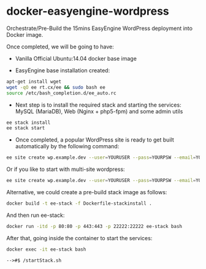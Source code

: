 # docker-easyengine-wordpress
Orchestrate/Pre-Build the 15mins EasyEngine WordPress deployment into Docker image.

Once completed, we will be going to have:
+ Vanilla Official Ubuntu:14.04 docker base image

+ EasyEngine base installation created:
```sh
apt-get install wget
wget -qO ee rt.cx/ee && sudo bash ee
source /etc/bash_completion.d/ee_auto.rc
```

+ Next step is to install the required stack and starting the services: MySQL (MariaDB), Web (Nginx + php5-fpm) and some admin utils
```sh
ee stack install
ee stack start
```

+ Once completed, a popular WordPress site is ready to get built automatically by the following command:
```sh
ee site create wp.example.dev --user=YOURUSER --pass=YOURPSW --email=YOUREMAIL
```

Or if you like to start with multi-site wordpress:
```sh
ee site create wp.example.dev --user=YOURUSER --pass=YOURPSW --email=YOUREMAIL --wpsubdom
```
	
Alternative, we could create a pre-build stack image as follows:
```sh
docker build -t ee-stack -f Dockerfile-stackinstall .
```

And then run ee-stack:
```sh
docker run -itd -p 80:80 -p 443:443 -p 22222:22222 ee-stack bash
```

After that, going inside the container to start the services:
```sh
docker exec -it ee-stack bash
```
	-->#$ /startStack.sh 
